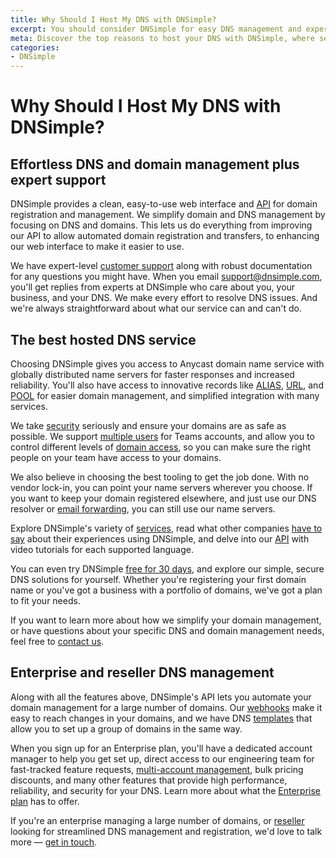 ```yaml
---
title: Why Should I Host My DNS with DNSimple?
excerpt: You should consider DNSimple for easy DNS management and expert support.
meta: Discover the top reasons to host your DNS with DNSimple, where seamless management, expert support, and reliable performance come together for your online success.
categories:
- DNSimple
---
```


# Why Should I Host My DNS with DNSimple?

## Effortless DNS and domain management plus expert support

DNSimple provides a clean, easy-to-use web interface and [API](https://dnsimple.com/api) for domain registration and management. We simplify domain and DNS management by focusing on DNS and domains. This lets us do everything from improving our API to allow automated domain registration and transfers, to enhancing our web interface to make it easier to use.

We have expert-level [customer support](https://support.dnsimple.com/articles/dnsimple-support/) along with robust documentation for any questions you might have. When you email <support@dnsimple.com>, you'll get replies from experts at DNSimple who care about you, your business, and your DNS. We make every effort to resolve DNS issues. And we're always straightforward about what our service can and can't do.

## The best hosted DNS service

Choosing DNSimple gives you access to Anycast domain name service with globally distributed name servers for faster responses and increased reliability. You'll also have access to innovative records like [ALIAS](/articles/alias-record/), [URL](/articles/url-record/), and [POOL](/articles/pool-record/) for easier domain management, and simplified integration with many services.

We take [security](/articles/account-securing/) seriously and ensure your domains are as safe as possible. We support [multiple users](/articles/managing-seats/) for Teams accounts, and allow you to control different levels of [domain access](/articles/domain-access-control/), so you can make sure the right people on your team have access to your domains.

We also believe in choosing the best tooling to get the job done. With no vendor lock-in, you can point your name servers wherever you choose. If you want to keep your domain registered elsewhere, and just use our DNS resolver or [email forwarding](/articles/email-forwarding/), you can still use our name servers.

Explore DNSimple's variety of [services](/articles/services/), read what other companies [have to say](https://dnsimple.com/customers) about their experiences using DNSimple, and delve into our [API](https://dnsimple.com/api) with video tutorials for each supported language.

You can even try DNSimple [free for 30 days](https://dnsimple.com/signup), and explore our simple, secure DNS solutions for yourself. Whether you're registering your first domain name or you've got a business with a portfolio of domains, we've got a plan to fit your needs.

If you want to learn more about how we simplify your domain management, or have questions about your specific DNS and domain management needs, feel free to [contact us](https://dnsimple.com/sales).

## Enterprise and reseller DNS management

Along with all the features above, DNSimple's API lets you automate your domain management for a large number of domains. Our [webhooks](https://developer.dnsimple.com/v2/webhooks/events/) make it easy to reach changes in your domains, and we have DNS [templates](https://developer.dnsimple.com/v2/templates/) that allow you to set up a group of domains in the same way.

When you sign up for an Enterprise plan, you'll have a dedicated account manager to help you get set up, direct access to our engineering team for fast-tracked feature requests, [multi-account management](/articles/account-multi-enterprise/), bulk pricing discounts, and many other features that provide high performance, reliability, and security for your DNS. Learn more about what the [Enterprise plan](https://dnsimple.com/enterprises) has to offer.

If you're an enterprise managing a large number of domains, or [reseller](https://dnsimple.com/resellers) looking for streamlined DNS management and registration, we'd love to talk more — [get in touch](https://dnsimple.com/sales).
